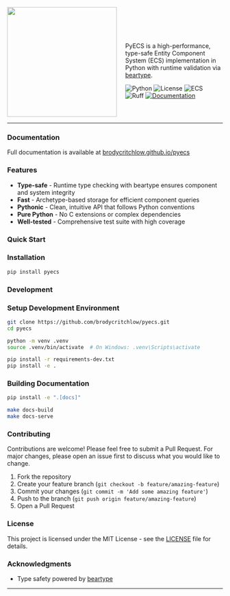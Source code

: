 <div>
<img align="left" src="https://github.com/user-attachments/assets/381e5656-b717-4748-8733-3ecc1889a23d" width="256" height="256" style="margin-right: 20px;" />
<br>
<br>
<br>
<br>
  
PyECS is a high-performance, type-safe Entity Component System (ECS) implementation in Python with runtime validation via [beartype](https://github.com/beartype/beartype).

![Python](https://img.shields.io/badge/python-3.12+-blue.svg)
![License](https://img.shields.io/badge/license-MIT-green.svg)
![ECS](https://img.shields.io/badge/pattern-ECS-orange.svg)
![Ruff](https://img.shields.io/endpoint?url=https://raw.githubusercontent.com/astral-sh/ruff/main/assets/badge/v2.json)
[![Documentation](https://img.shields.io/badge/docs-GitHub%20Pages-blue)](https://brodycritchlow.github.io/pyecs/)

<br clear="left"/>

---

### Documentation

Full documentation is available at [brodycritchlow.github.io/pyecs](https://brodycritchlow.github.io/pyecs/)

### Features

- **Type-safe** - Runtime type checking with beartype ensures component and system integrity
- **Fast** - Archetype-based storage for efficient component queries
- **Pythonic** - Clean, intuitive API that follows Python conventions
- **Pure Python** - No C extensions or complex dependencies
- **Well-tested** - Comprehensive test suite with high coverage

### Quick Start

### Installation

```bash
pip install pyecs
```

### Development

### Setup Development Environment

```bash
git clone https://github.com/brodycritchlow/pyecs.git
cd pyecs

python -m venv .venv
source .venv/bin/activate  # On Windows: .venv\Scripts\activate

pip install -r requirements-dev.txt
pip install -e .
```

### Building Documentation

```bash
pip install -e ".[docs]"

make docs-build
make docs-serve
```

### Contributing

Contributions are welcome! Please feel free to submit a Pull Request. For major changes, please open an issue first to discuss what you would like to change.

1. Fork the repository
2. Create your feature branch (`git checkout -b feature/amazing-feature`)
3. Commit your changes (`git commit -m 'Add some amazing feature'`)
4. Push to the branch (`git push origin feature/amazing-feature`)
5. Open a Pull Request

### License

This project is licensed under the MIT License - see the [LICENSE](LICENSE) file for details.

### Acknowledgments

- Type safety powered by [beartype](https://github.com/beartype/beartype)

---

